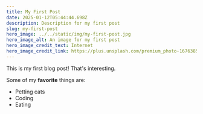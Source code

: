 ```yaml
---
title: My First Post
date: 2025-01-12T05:44:44.698Z
description: Description for my first post
slug: my-first-post
hero_image: ../../static/img/my-first-post.jpg
hero_image_alt: An image for my first post
hero_image_credit_text: Internet
hero_image_credit_link: https://plus.unsplash.com/premium_photo-1676385777209-1d435cc69c5a?q=80&w=1170&auto=format&fit=crop&ixlib=rb-4.0.3&ixid=M3wxMjA3fDB8MHxwaG90by1wYWdlfHx8fGVufDB8fHx8fA%3D%3D
---
```


This is my first blog post! That's interesting.

Some of my **favorite** things are:

- Petting cats
- Coding
- Eating
